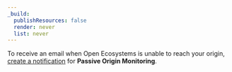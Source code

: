 ```yaml
---
_build:
  publishResources: false
  render: never
  list: never
---
```


To receive an email when Open Ecosystems is unable to reach your origin, [create a notification](/fundamentals/notifications/create-notifications/) for **Passive Origin Monitoring**.
